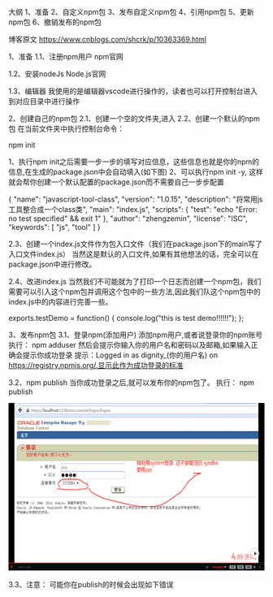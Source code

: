 大纲
1、准备
2、自定义npm包
3、发布自定义npm包
4、引用npm包
5、更新npm包
6、撤销发布的npm包

博客原文
https://www.cnblogs.com/shcrk/p/10363369.html

1、准备
1.1、注册npm用户
npm官网

1.2、安装nodeJs
Node.js官网

1.3、编辑器
我使用的是编辑器vscode进行操作的，读者也可以打开控制台进入到对应目录中进行操作

2、创建自己的npm包
2.1、创建一个空的文件夹,进入
2.2、创建一个默认的npm包
在当前文件夹中执行控制台命令：

npm init

1、执行npm init之后需要一步一步的填写对应信息，这些信息也就是你的npm的信息,在生成的package.json中会自动填入(如下图)
2、可以执行npm init -y, 这样就会帮你创建一个默认配置的package.json而不需要自己一步步配置

{
  "name": "javascript-tool-class",
  "version": "1.0.15",
  "description": "将常用js工具整合成一个class类",
  "main": "index.js",
  "scripts": {
    "test": "echo \"Error: no test specified\" && exit 1"
  },
  "author": "zhengzemin",
  "license": "ISC",
  "keywords": [
    "js",
    "tool"
  ]
}


2.3、创建一个index.js文件作为包入口文件（我们在package.json下的main写了入口文件index.js）
当然这是默认的入口文件,如果有其他想法的话，完全可以在package.json中进行修改。


2.4、改进index.js
当然我们不可能就为了打印一个日志而创建一个npm包，我们需要可以引入这个npm包并调用这个包中的一些方法,因此我们队这个npm包中的index.js中的内容进行完善一些。

exports.testDemo = function() {
  console.log("this is test demo!!!!!!");
};

3、发布npm包
3.1、登录npm(添加用户)
添加npm用户,或者说登录你的npm账号
执行： npm adduser
然后会提示你输入你的用户名和密码以及邮箱,如果输入正确会提示你成功登录
提示：Logged in as dignity_(你的用户名) on https://registry.npmjs.org/.显示此作为成功登录的标准


3.2、npm publish
当你成功登录之后,就可以发布你的npm包了。
执行： npm publish
<div align="center">
		<img src="https://raw.githubusercontent.com/git-Dignity/sql/master/img/1.%20%E6%B5%8F%E8%A7%88%E5%99%A8%E4%B8%8A%E7%99%BB%E5%BD%95.png"  height="330" width="695">
	</div>

3.3、注意：
可能你在publish的时候会出现如下错误














